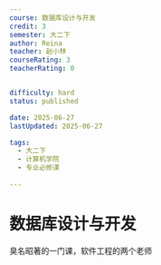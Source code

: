 ```yaml
---
course: 数据库设计与开发
credit: 3
semester: 大二下
author: Reina
teacher: 赵小林
courseRating: 3
teacherRating: 0


difficulty: hard
status: published

date: 2025-06-27
lastUpdated: 2025-06-27

tags: 
  - 大二下
  - 计算机学院
  - 专业必修课
  
---
```



# 数据库设计与开发

臭名昭著的一门课，软件工程的两个老师
